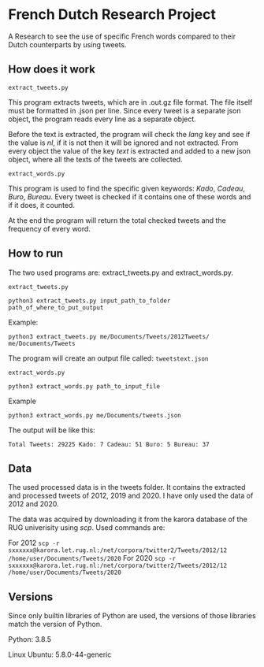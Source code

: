 <h1>French Dutch Research Project</h1>
A Research to see the use of specific French words compared to their Dutch counterparts by using tweets.


<h2>How does it work</h2>

`extract_tweets.py`

This program extracts tweets, which are in .out.gz file format. The file itself must be formatted in .json per line.
Since every tweet is a separate json object, the program reads every line as a separate object.

Before the text is extracted, the program will check the *lang* key and see if the value is *nl*, if it is not then it will be ignored and not extracted.
From every object the value of the key *text* is extracted and added to a new json object, where all the texts of the tweets are collected.

`extract_words.py`

This program is used to find the specific given keywords: *Kado*, *Cadeau*, *Buro*, *Bureau*.
Every tweet is checked if it contains one of these words and if it does, it counted.

At the end the program will return the total checked tweets and the frequency of every word.


<h2>How to run</h2>
The two used programs are: extract_tweets.py and extract_words.py.

`extract_tweets.py`

`python3 extract_tweets.py input_path_to_folder path_of_where_to_put_output`

Example:

`python3 extract_tweets.py me/Documents/Tweets/2012Tweets/ me/Documents/Tweets`

The program will create an output file called: `tweetstext.json`


`extract_words.py`

`python3 extract_words.py path_to_input_file`

Example

`python3 extract_words.py me/Documents/tweets.json`

The output will be like this:


`Total Tweets: 29225
Kado: 7
Cadeau: 51
Buro: 5
Bureau: 37
`

<h2>Data</h2>
The used processed data is in the tweets folder. It contains the extracted and processed tweets of 2012, 2019 and 2020. I have only used the data of 2012 and 2020.

The data was acquired by downloading it from the karora database of the RUG univerisity using _scp_.
Used commands are:


For 2012
`
scp -r sxxxxxx@karora.let.rug.nl:/net/corpora/twitter2/Tweets/2012/12 /home/user/Documents/Tweets/2020
`
For 2020
`
scp -r sxxxxxx@karora.let.rug.nl:/net/corpora/twitter2/Tweets/2012/12 /home/user/Documents/Tweets/2020
`


<h2>Versions</h2>

Since only builtin libraries of Python are used, the versions of those libraries match the version of Python.

Python: 3.8.5

Linux Ubuntu: 5.8.0-44-generic
